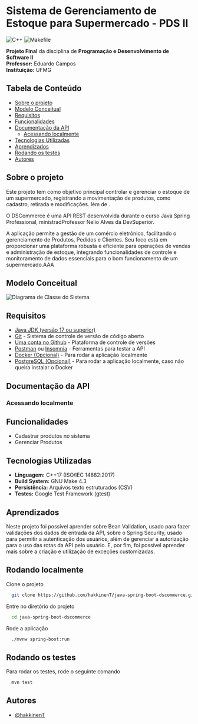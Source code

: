 # Sistema de Gerenciamento de Estoque para Supermercado - PDS II

![C++](https://img.shields.io/badge/c++-%2300599C.svg?style=for-the-badge&logo=c%2B%2B&logoColor=white)
![Makefile](https://img.shields.io/badge/Makefile-%232C2C2C.svg?style=for-the-badge&logo=gnu&logoColor=white)

**Projeto Final** da disciplina de **Programação e Desenvolvimento de Software II**  
**Professor:** Eduardo Campos  
**Instituição:** UFMG  

## Tabela de Conteúdo
- [Sobre o projeto](#sobre-o-projeto)
- [Modelo Conceitual](#modelo-conceitual)
- [Requisitos](#requisitos)
- [Funcionalidades](#funcionalidades)
- [Documentação da API](#documentação-da-api)
    - [Acessando localmente](#acessando-localmente)
- [Tecnologias Utilizadas](#tecnologias-utilizadas)
- [Aprendizados](#aprendizados)
- [Rodando os testes](#rodando-os-testes)
- [Autores](#autores)

<a id="sobre-o-projeto"></a>
## Sobre o projeto

Este projeto tem como objetivo principal controlar e gerenciar o estoque de um supermercado, registrando a movimentação de produtos, como cadastro, retirada e modificações. lém de .

O DSCommerce é uma API REST desenvolvida durante o curso Java Spring Professional, ministradProfessor Nelio Alves da DevSuperior.

A aplicação permite a gestão de um comércio eletrônico, facilitando o gerenciamento de Produtos, Pedidos e Clientes. Seu foco está em proporcionar uma plataforma robusta e eficiente para operações de vendas e administração de estoque, integrando funcionalidades de controle e monitoramento de dados essenciais para o bom funcionamento de um supermercado.AAA
<a id="modelo-conceitual"></a>
## Modelo Conceitual
![Diagrama de Classe do Sistema]()

<a id="requisitos"></a>
## Requisitos
- [Java JDK (versão 17 ou superior)](https://www.oracle.com/java/technologies/javase/jdk17-archive-downloads.html)
- [Git](https://git-scm.com/downloads) - Sistema de controle de versão de código aberto
- [Uma conta no Github](https://github.com/) - Plataforma de controle de versões
- [Postman](https://www.postman.com/downloads/) ou [Insomnia](https://insomnia.rest/download) - Ferramentas para testar a API
- [Docker (Opcional)](https://www.docker.com/products/docker-desktop/) - Para rodar a aplicação localmente
- [PostgreSQL (Opcional)](https://www.postgresql.org/download/) - Para rodar a aplicação localmente, caso não queira instalar o Docker

<a id="documentação-da-api"></a>
## Documentação da API

<a id="acessando-localmente"></a>
### Acessando localmente

<a id="funcionalidades"></a>
## Funcionalidades

- Cadastrar produtos no sistema
- Gerenciar Produtos

<a id="tecnologias-utilizadas"></a>
## Tecnologias Utilizadas

- **Linguagem:** C++17 (ISO/IEC 14882:2017)
- **Build System:** GNU Make 4.3
- **Persistência:** Arquivos texto estruturados (CSV)
- **Testes:** Google Test Framework (gtest)

<a id="aprendizados"></a>
## Aprendizados

Neste projeto foi possível aprender sobre Bean Validation, usado para fazer validações dos dados de entrada da API, sobre o Spring Security, usado para permitir a autenticação dos usuários, além de gerenciar a autorização para o uso das rotas da API pelo usuário. E, por fim, foi possível aprender mais sobre a criação e utilização de exceções customizadas.

<a id="rodando-localmente"></a>
## Rodando localmente

Clone o projeto

```bash
  git clone https://github.com/hakkinenT/java-spring-boot-dscommerce.git
```

Entre no diretório do projeto

```bash
  cd java-spring-boot-dscommerce
```

Rode a aplicação

```bash
  ./mvnw spring-boot:run
```

<a id="rodando-os-testes"></a>
## Rodando os testes

Para rodar os testes, rode o seguinte comando

```bash
  mvn test
```

<a id="autores"></a>
## Autores

- [@hakkinenT](https://github.com/hakkinenT)
